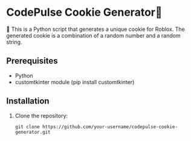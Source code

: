 # CodePulse Cookie Generator🍪

🍪 This is a Python script that generates a unique cookie for Roblox. The generated cookie is a combination of a random number and a random string.

## Prerequisites

- Python
- customtkinter module (pip install customtkinter)

## Installation

1. Clone the repository:

   ```
   git clone https://github.com/your-username/codepulse-cookie-generator.git
